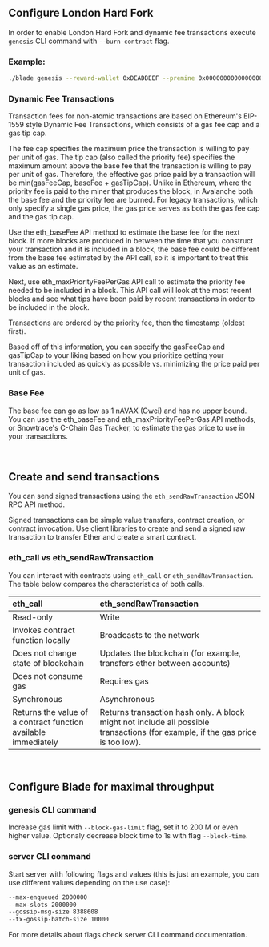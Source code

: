 ## Configure London Hard Fork
In order to enable London Hard Fork and dynamic fee transactions execute `genesis` CLI command with `--burn-contract` flag.

### Example:
```bash
./blade genesis --reward-wallet 0xDEADBEEF --premine 0x0000000000000000000000000000000000000000 --proxy-contracts-admin 0x5aaeb6053f3e94c9b9a09f33669435e7ef1beaed --blade-admin 0x61324166B0202DB1E7502924326262274Fa4358F --burn-contract "0:0x0000000000000000000000000000000000000000" --validators /ip4/127.0.0.1/tcp/1478/p2p/16Uiu2HAmMYyzK7c649Tnn6XdqFLP7fpPB2QWdck1Ee9vj5a7Nhg8:0x61324166B0202DB1E7502924326262274Fa4358F:06d8d9e6af67c28e85ac400b72c2e635e83234f8a380865e050a206554049a222c4792120d84977a6ca669df56ff3a1cf1cfeccddb650e7aacff4ed6c1d4e37b055858209f80117b3c0a6e7a28e456d4caf2270f430f9df2ba37221f23e9bbd313c9ef488e1849cc5c40d18284d019dde5ed86770309b9c24b70ceff6167a6ca
```

### Dynamic Fee Transactions​

Transaction fees for non-atomic transactions are based on Ethereum's EIP-1559 style Dynamic Fee Transactions, which consists of a gas fee cap and a gas tip cap.

The fee cap specifies the maximum price the transaction is willing to pay per unit of gas. The tip cap (also called the priority fee) specifies the maximum amount above the base fee that the transaction is willing to pay per unit of gas. Therefore, the effective gas price paid by a transaction will be min(gasFeeCap, baseFee + gasTipCap). Unlike in Ethereum, where the priority fee is paid to the miner that produces the block, in Avalanche both the base fee and the priority fee are burned. For legacy transactions, which only specify a single gas price, the gas price serves as both the gas fee cap and the gas tip cap.

Use the eth_baseFee API method to estimate the base fee for the next block. If more blocks are produced in between the time that you construct your transaction and it is included in a block, the base fee could be different from the base fee estimated by the API call, so it is important to treat this value as an estimate.

Next, use eth_maxPriorityFeePerGas API call to estimate the priority fee needed to be included in a block. This API call will look at the most recent blocks and see what tips have been paid by recent transactions in order to be included in the block.

Transactions are ordered by the priority fee, then the timestamp (oldest first).

Based off of this information, you can specify the gasFeeCap and gasTipCap to your liking based on how you prioritize getting your transaction included as quickly as possible vs. minimizing the price paid per unit of gas.

### Base Fee​

The base fee can go as low as 1 nAVAX (Gwei) and has no upper bound. You can use the eth_baseFee and eth_maxPriorityFeePerGas API methods, or Snowtrace's C-Chain Gas Tracker, to estimate the gas price to use in your transactions.

<br>

## Create and send transactions

You can send signed transactions using the `eth_sendRawTransaction` JSON RPC API method.

Signed transactions can be simple value transfers, contract creation, or contract invocation. Use client libraries to create and send a signed raw transaction to transfer Ether and create a smart contract.

### eth_call vs eth_sendRawTransaction

You can interact with contracts using `eth_call` or `eth_sendRawTransaction`. The table below compares the characteristics of both calls.

| eth_call | eth_sendRawTransaction |
| :-------- | :---------- |
| Read-only	| Write |
| Invokes contract function locally | Broadcasts to the network |
| Does not change state of blockchain | Updates the blockchain (for example, transfers ether between accounts) |
| Does not consume gas | Requires gas |
| Synchronous | Asynchronous |
| Returns the value of a contract function available immediately | Returns transaction hash only. A block might not include all possible transactions (for example, if the gas price is too low). |

<br>

## Configure Blade for maximal throughput

### genesis CLI command

Increase gas limit with `--block-gas-limit` flag, set it to 200 M or even higher value. Optionaly decrease block time to 1s with flag `--block-time`.

### server CLI command

Start server with following flags and values (this is just an example, you can use different values depending on the use case):
```bash
--max-enqueued 2000000
--max-slots 2000000
--gossip-msg-size 8388608
--tx-gossip-batch-size 10000
```

For more details about flags check server CLI command documentation.
